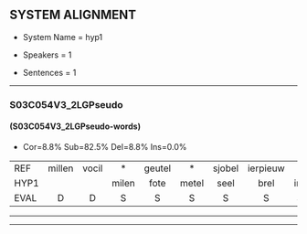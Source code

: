 
## SYSTEM ALIGNMENT

- System Name = hyp1

- Speakers = 1

- Sentences = 1

---

### S03C054V3_2LGPseudo

#### (S03C054V3_2LGPseudo-words)

- Cor=8.8%	Sub=82.5%	Del=8.8%	Ins=0.0%

|  |  |  |  |  |  |  |  |  |  |  |  |  |  |  |  |  |  |  |  |  |  |  |  |  |  |  |  |  |  |  |  |  |  |  |  |  |  |  |  |  |  |  |  |  |  |  |  |  |  |  |  |  |  |  |  |  |  |
|:--- |:---:|:---:|:---:|:---:|:---:|:---:|:---:|:---:|:---:|:---:|:---:|:---:|:---:|:---:|:---:|:---:|:---:|:---:|:---:|:---:|:---:|:---:|:---:|:---:|:---:|:---:|:---:|:---:|:---:|:---:|:---:|:---:|:---:|:---:|:---:|:---:|:---:|:---:|:---:|:---:|:---:|:---:|:---:|:---:|:---:|:---:|:---:|:---:|:---:|:---:|:---:|:---:|:---:|:---:|:---:|:---:|:---:|
| REF | millen | vocil | * | geutel | * | sjobel | ierpieuw | * | walaan | erke | * | haweel | * | saarweng | gevicht | eemde | bepoud | orstalk | * | veten | gefouw | vurpaand | nizung | fiewon | * | kneurem | * | vawaai | strellen | zwieten | foetbans | * | oonste | muider | grijnken | schielstaug | prilsood | * | vloender | milste | * | * | veurder | * | kloeien | ulen | orponk | schodig | ijpo | * | * | menuur | * | spreikje | hiffreeuw | * | wooien |
| HYP1 |  |  | milen | fote | metel | seel | brel | irp | wale | erke | e | aw | s | sarwen | geviht | ende | de | talt | orstte | veten | gevaw | verpent | nce | bom | e | rem | fa | wa | teree | zweten | voetbans | ons | onste | nader | grijnken |  | scheelstaal | brilsort | lo | vlunder | milsta | ser | serder | cloie | clien | pullen | orponk | schodig |  |  | ep | oh | ne | muur | spruikje | liefreen | booien |
| EVAL | D | D | S | S | S | S | S | S | S |  | S | S | S | S | S | S | S | S | S |  | S | S | S | S | S | S | S | S | S | S | S | S | S | S |  | D | S | S | S | S | S | S | S | S | S | S |  |  | D | D | S | S | S | S | S | S | S |
---

---
